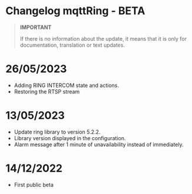 # Changelog mqttRing - BETA

>**IMPORTANT**
>
>If there is no information about the update, it means that it is only for documentation, translation or text updates.

# 26/05/2023
- Adding RING INTERCOM state and actions.
- Restoring the RTSP stream

# 13/05/2023

- Update ring library to version 5.2.2.
- Library version displayed in the configuration.
- Alarm message after 1 minute of unavailability instead of immediately.

# 14/12/2022

- First public beta
